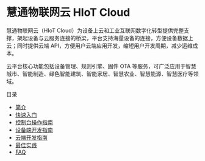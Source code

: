 # 慧通物联网云 HIoT Cloud

慧通物联网云（HIoT Cloud）为设备上云和工业互联网数字化转型提供完整支撑，架起设备与云服务连接的桥梁，平台支持海量设备的连接，方便设备数据上云；同时提供云端 API，方便用户云端应用开发，缩短用户开发周期，减少运维成本。

云平台核心功能包括设备管理、规则引擎、固件 OTA 等服务，可广泛应用于智慧城市、智能制造、绿色智能建筑、智能家居、智慧农业、智慧能源、智慧医疗等领域。

目录

* [简介](/docs/product-intro/)
* [快速入门](/docs/quick-start/)
* [控制台操作指南](/docs/console-intro/)
* [设备端开发指南](/docs/device-develop-guide/)
* [云端开发指南](/cloud-develop-guide/)
* [最佳实践](/best-practice/)
* [FAQ](/faq/)
